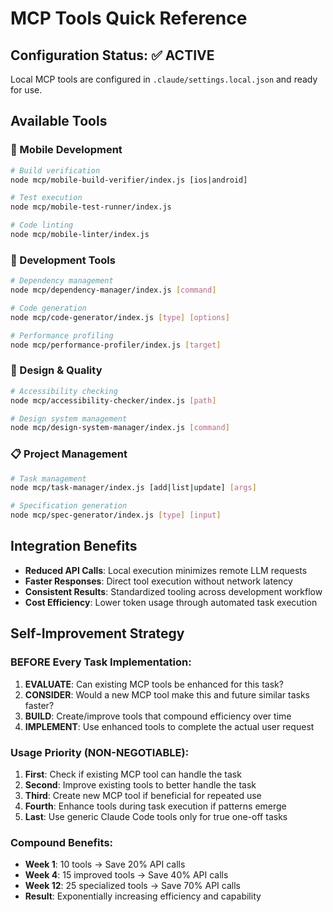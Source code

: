 # MCP Tools Quick Reference

## Configuration Status: ✅ ACTIVE

Local MCP tools are configured in `.claude/settings.local.json` and ready for use.

## Available Tools

### 📱 Mobile Development
```bash
# Build verification
node mcp/mobile-build-verifier/index.js [ios|android]

# Test execution  
node mcp/mobile-test-runner/index.js

# Code linting
node mcp/mobile-linter/index.js
```

### 🔧 Development Tools
```bash
# Dependency management
node mcp/dependency-manager/index.js [command]

# Code generation
node mcp/code-generator/index.js [type] [options]

# Performance profiling
node mcp/performance-profiler/index.js [target]
```

### 🎨 Design & Quality
```bash
# Accessibility checking
node mcp/accessibility-checker/index.js [path]

# Design system management
node mcp/design-system-manager/index.js [command]
```

### 📋 Project Management
```bash
# Task management
node mcp/task-manager/index.js [add|list|update] [args]

# Specification generation
node mcp/spec-generator/index.js [type] [input]
```

## Integration Benefits

- **Reduced API Calls**: Local execution minimizes remote LLM requests
- **Faster Responses**: Direct tool execution without network latency  
- **Consistent Results**: Standardized tooling across development workflow
- **Cost Efficiency**: Lower token usage through automated task execution

## Self-Improvement Strategy

### BEFORE Every Task Implementation:
1. **EVALUATE**: Can existing MCP tools be enhanced for this task?
2. **CONSIDER**: Would a new MCP tool make this and future similar tasks faster?
3. **BUILD**: Create/improve tools that compound efficiency over time
4. **IMPLEMENT**: Use enhanced tools to complete the actual user request

### Usage Priority (NON-NEGOTIABLE):
1. **First**: Check if existing MCP tool can handle the task
2. **Second**: Improve existing tools to better handle the task  
3. **Third**: Create new MCP tool if beneficial for repeated use
4. **Fourth**: Enhance tools during task execution if patterns emerge
5. **Last**: Use generic Claude Code tools only for true one-off tasks

### Compound Benefits:
- **Week 1**: 10 tools → Save 20% API calls
- **Week 4**: 15 improved tools → Save 40% API calls  
- **Week 12**: 25 specialized tools → Save 70% API calls
- **Result**: Exponentially increasing efficiency and capability